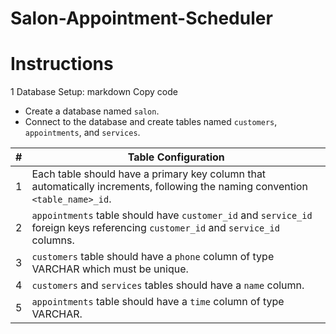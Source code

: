 # Salon-Appointment-Scheduler
#	Instructions
1	Database Setup:
markdown
Copy code
 - Create a database named `salon`.
 - Connect to the database and create tables named `customers`, `appointments`, and `services`.
                                           
| # | Table Configuration                                                                                                                   |
|---|----------------------------------------------------------------------------------------------------------------------------------------|
| 1 | Each table should have a primary key column that automatically increments, following the naming convention `<table_name>_id`.          |
| 2 | `appointments` table should have `customer_id` and `service_id` foreign keys referencing `customer_id` and `service_id` columns.      |
| 3 | `customers` table should have a `phone` column of type VARCHAR which must be unique.                                                  |
| 4 | `customers` and `services` tables should have a `name` column.                                                                         |
| 5 | `appointments` table should have a `time` column of type VARCHAR.   
